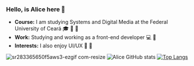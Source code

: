 
### Hello, is Alice here :dizzy:
- **Course:** I am studying Systems and Digital Media at the Federal University of Ceará :mortar_board: :cherry_blossom: :purple_heart:
- **Work:** Studying and working as a front-end developer :computer: :rabbit:
- **Interests:** I also enjoy UI/UX :purple_heart: :unicorn:

  
![sr283365650f5aws3-ezgif com-resize](https://github.com/user-attachments/assets/e0af168e-c43e-459b-8ae0-db7c5f38d863)
![Alice GitHub stats](https://github-readme-stats.vercel.app/api?username=Alicefortes&show_icons=true&theme=midnight-purple)
[![Top Langs](https://github-readme-stats.vercel.app/api/top-langs/?username=Alicefortes&layout=pie&theme=midnight-purple)](https://github.com/Alicefortes/github-readme-stats)



